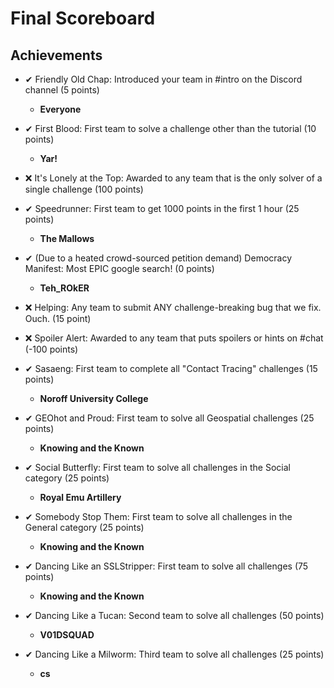 # Final Scoreboard


## Achievements
* ✔ Friendly Old Chap: Introduced your team in #intro on the Discord channel (5 points)
	* **Everyone**
* ✔ First Blood: First team to solve a challenge other than the tutorial (10 points)
	* **Yar!**
* ❌ It's Lonely at the Top: Awarded to any team that is the only solver of a single challenge (100 points)
* ✔ Speedrunner: First team to get 1000 points in the first 1 hour (25 points)
	* **The Mallows**


* ✔ (Due to a heated crowd-sourced petition demand) Democracy Manifest: Most EPIC google search! (0 points)
	* **Teh_ROkER**


* ❌ Helping: Any team to submit ANY challenge-breaking bug that we fix. Ouch. (15 point)
* ❌ Spoiler Alert: Awarded to any team that puts spoilers or hints on #chat (-100 points)


* ✔ Sasaeng: First team to complete all "Contact Tracing" challenges (15 points)
	* **Noroff University College**
* ✔ GEOhot and Proud: First team to solve all Geospatial challenges (25 points)
	* **Knowing and the Known**
* ✔ Social Butterfly: First team to solve all challenges in the Social category (25 points)
	* **Royal Emu Artillery**
* ✔ Somebody Stop Them: First team to solve all challenges in the General category (25 points)
	* **Knowing and the Known**


* ✔ Dancing Like an SSLStripper: First team to solve all challenges (75 points)
	* **Knowing and the Known**
* ✔ Dancing Like a Tucan: Second team to solve all challenges (50 points)
	* **V01DSQUAD**
* ✔ Dancing Like a Milworm: Third team to solve all challenges (25 points)
	* **cs**